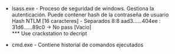* lsass.exe - Proceso de seguridad de windows. Gestiona la autenticación. Puede contener hash de la contraseña de usuario  
Hash NTLM [16 caracteres] - Separados 8:8
aad3......404ee : 31d6......89c0 -> No pass [Vacio]  
*** Use crackstation to decript

* cmd.exe - Contiene historial de comandos ejecutados

